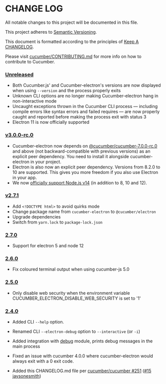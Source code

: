 # CHANGE LOG

All notable changes to this project will be documented in this file.

This project adheres to [Semantic Versioning](http://semver.org).

This document is formatted according to the principles of [Keep A CHANGELOG](http://keepachangelog.com).

Please visit [cucumber/CONTRIBUTING.md](https://github.com/cucumber/cucumber/blob/master/CONTRIBUTING.md) for more info on how to contribute to Cucumber.

<!-- Releases -->
### [Unreleased](https://github.com/cucumber/cucumber-electron/compare/v3.0.0-rc.0...master)

* Both Cucumber.js' and Cucumber-electron's versions are now displayed when using `--version` and the process properly exits
* Unknown CLI options are no longer making Cucumber-electron hang in non-interactive mode
* Uncaught exceptions thrown in the Cucumber CLI process — including compile errors like syntax errors and failed requires — are now properly caught and reported before making the process exit with status 3
* Electron 11 is now officially supported

### [v3.0.0-rc.0](https://github.com/cucumber/cucumber-electron/compare/v2.7.1...v3.0.0-rc.0)

* Cucumber-electron now depends on [@cucumber/cucumber-7.0.0-rc.0](https://www.npmjs.com/package/@cucumber/cucumber) and above (not backward-compatible with previous versions) as an explicit peer dependency. You need to install it alongside cucumber-electron in your project.
* Electron is also now an explicit peer dependency. Versions from 8.2.0 to 10 are supported. This gives you more freedom if you also use Electron in your app.
* We now [officially support Node.js v14](https://github.com/cucumber/cucumber-electron/actions?query=workflow%3Abuild) (in addition to 8, 10 and 12).

### [v2.7.1](https://github.com/cucumber/cucumber-electron/compare/v2.7.0...v2.7.1)

* Add `<!DOCTYPE html>` to avoid quirks mode
* Change package name from `cucumber-electron` to `@cucumber/electron`
* Upgrade dependencies
* Switch from `yarn.lock` to `package-lock.json`

### [2.7.0](https://github.com/cucumber/cucumber-electron/compare/v2.6.0...v2.7.0)

* Support for electron 5 and node 12

### [2.6.0](https://github.com/cucumber/cucumber-electron/compare/v2.5.0...v2.6.0)

* Fix coloured terminal output when using cucumber-js 5.0

### [2.5.0](https://github.com/cucumber/cucumber-electron/compare/v2.4.0...v2.5.0)

* Only disable web security when the environment variable CUCUMBER_ELECTRON_DISABLE_WEB_SECURITY is set to '1'

### [2.4.0](https://github.com/cucumber/cucumber-electron/compare/v2.3.1...v2.4.0)

* Added CLI `--help` option.

* Renamed CLI `--electron-debug` option to `--interactive` (or `-i`)

* Added integration with [debug](https://github.com/visionmedia/debug) module, prints debug messages in the main process

* Fixed an issue with cucumber 4.0.0 where cucumber-electron would always exit with a 0 exit code.

* Added this CHANGELOG.md file per [cucumber/cucumber #251](https://github.com/cucumber/cucumber/issues/251) ([#15](https://github.com/cucumber/cucumber-electron/pull/15) [jaysonesmith](https://github.com/jaysonesmith))

<!-- Contributors -->
[artemave]:       https://github.com/artemave
[aslakhellesoy]:  https://github.com/aslakhellesoy
[jaysonesmith]:   https://github.com/jaysonesmith
[joshski]:        https://github.com/joshski
